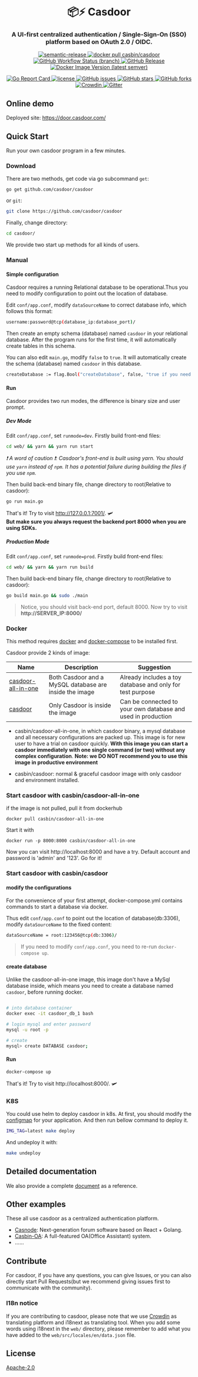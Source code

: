 <h1 align="center" style="border-bottom: none;">📦⚡️ Casdoor</h1>
<h3 align="center">A UI-first centralized authentication / Single-Sign-On (SSO) platform based on OAuth 2.0 / OIDC.</h3>
<p align="center">
  <a href="#badge">
    <img alt="semantic-release" src="https://img.shields.io/badge/%20%20%F0%9F%93%A6%F0%9F%9A%80-semantic--release-e10079.svg">
  </a>
  <a href="https://hub.docker.com/r/casbin/casdoor">
    <img alt="docker pull casbin/casdoor" src="https://img.shields.io/docker/pulls/casbin/casdoor.svg">
  </a>
  <a href="https://github.com/casdoor/casdoor/actions/workflows/build.yml">
    <img alt="GitHub Workflow Status (branch)" src="https://github.com/casbin/jcasbin/workflows/build/badge.svg?style=flat-square">
  </a>
  <a href="https://github.com/casdoor/casdoor/releases/latest">
    <img alt="GitHub Release" src="https://img.shields.io/github/v/release/casbin/casdoor.svg">
  </a>
  <a href="https://hub.docker.com/repository/docker/casbin/casdoor">
    <img alt="Docker Image Version (latest semver)" src="https://img.shields.io/badge/Docker%20Hub-latest-brightgreen">
  </a>
</p>

<p align="center">
  <a href="https://goreportcard.com/report/github.com/casdoor/casdoor">
    <img alt="Go Report Card" src="https://goreportcard.com/badge/github.com/casdoor/casdoor?style=flat-square">
  </a>
  <a href="https://github.com/casdoor/casdoor/blob/master/LICENSE">
    <img src="https://img.shields.io/github/license/casbin/casdoor?style=flat-square" alt="license">
  </a>
  <a href="https://github.com/casdoor/casdoor/issues">
    <img alt="GitHub issues" src="https://img.shields.io/github/issues/casbin/casdoor?style=flat-square">
  </a>
  <a href="#">
    <img alt="GitHub stars" src="https://img.shields.io/github/stars/casbin/casdoor?style=flat-square">
  </a>
  <a href="https://github.com/casdoor/casdoor/network">
    <img alt="GitHub forks" src="https://img.shields.io/github/forks/casbin/casdoor?style=flat-square">
  </a>
  <a href="https://crowdin.com/project/casdoor-site">
    <img alt="Crowdin" src="https://badges.crowdin.net/casdoor-site/localized.svg">
  </a>
  <a href="https://gitter.im/casbin/casdoor">
    <img alt="Gitter" src="https://badges.gitter.im/casbin/casdoor.svg">
  </a>
</p>

## Online demo

Deployed site: https://door.casdoor.com/

## Quick Start
Run your own casdoor program in a few minutes.

### Download

There are two methods, get code via go subcommand `get`:

```shell
go get github.com/casdoor/casdoor
```

  or `git`:

```bash
git clone https://github.com/casdoor/casdoor
```

Finally, change directory:

```bash
cd casdoor/
```

We provide two start up methods for all kinds of users.

### Manual

#### Simple configuration
Casdoor requires a running Relational database to be operational.Thus you need to modify configuration to point out the location of database.

Edit `conf/app.conf`, modify `dataSourceName` to correct database info, which follows this format:

```bash
username:password@tcp(database_ip:database_port)/
```

Then create an empty schema (database) named `casdoor` in your relational database. After the program runs for the first time, it will automatically create tables in this schema.

You can also edit `main.go`, modify `false` to `true`. It will automatically create the schema (database) named `casdoor` in this database.

```bash
createDatabase := flag.Bool("createDatabase", false, "true if you need casdoor to create database")
```

#### Run

Casdoor provides two run modes, the difference is binary size and user prompt.

##### Dev Mode

Edit `conf/app.conf`, set `runmode=dev`. Firstly build front-end files:

```bash
cd web/ && yarn && yarn run start
```
*❗ A word of caution ❗: Casdoor's front-end is built using yarn. You should use `yarn` instead of `npm`. It has a potential failure during building the files if you use `npm`.*

Then build back-end binary file, change directory to root(Relative to casdoor):

```bash
go run main.go
```

That's it! Try to visit http://127.0.0.1:7001/. :small_airplane:  
**But make sure you always request the backend port 8000 when you are using SDKs.**

##### Production Mode

Edit `conf/app.conf`, set `runmode=prod`. Firstly build front-end files:

```bash
cd web/ && yarn && yarn run build
```

Then build back-end binary file, change directory to root(Relative to casdoor):

```bash
go build main.go && sudo ./main
```

> Notice, you should visit back-end port, default 8000. Now try to visit **http://SERVER_IP:8000/**

### Docker

This method requires [docker](https://docs.docker.com/get-docker/) and [docker-compose](https://docs.docker.com/compose/install/) to be installed first.

Casdoor provide 2 kinds of image: 

Name | Description | Suggestion
----|------|----
[casdoor-all-in-one](https://hub.docker.com/r/casbin/casdoor-all-in-one) | Both Casdoor and a MySQL database are inside the image | Already includes a toy database and only for test purpose
[casdoor](https://hub.docker.com/r/casbin/casdoor) | Only Casdoor is inside the image | Can be connected to your own database and used in production

- casbin/casdoor-all-in-one, in which casdoor binary, a mysql database and all necessary configurations are packed up. This image is for new user to have a trial on casdoor quickly. **With this image you can start a casdoor immediately with one single command (or two) without any complex configuration**. **Note: we DO NOT recommend you to use this image in productive environment**

- casbin/casdoor: normal & graceful casdoor image with only casdoor and environment installed. 

### Start casdoor with casbin/casdoor-all-in-one
if the image is not pulled, pull it from dockerhub
```shell
docker pull casbin/casdoor-all-in-one
```
Start it with
```shell
docker run -p 8000:8000 casbin/casdoor-all-in-one
```
Now you can visit http://localhost:8000 and have a try. Default account and password is 'admin' and '123'. Go for it!

### Start casdoor with casbin/casdoor
#### modify the configurations
For the convenience of your first attempt, docker-compose.yml contains commands to start a database via docker.

Thus edit `conf/app.conf` to point out the location of database(db:3306), modify `dataSourceName` to the fixed content:

```bash
dataSourceName = root:123456@tcp(db:3306)/
```

> If you need to modify `conf/app.conf`, you need to re-run `docker-compose up`.

#### create database



Unlike the casdoor-all-in-one image, this image don't have a MySql database inside, which means you need to create a database named `casdoor`, before running docker.


```bash

# into database container
docker exec -it casdoor_db_1 bash 

# login mysql and enter password
mysql -u root -p

# create 
mysql> create DATABASE casdoor;
```

#### Run

```bash
docker-compose up
```
That's it! Try to visit http://localhost:8000/. :small_airplane:


### K8S
You could use helm to deploy casdoor in k8s. At first, you should modify the [configmap](./manifests/casdoor/templates/configmap.yaml) for your application.
And then run bellow command to deploy it.

```bash
IMG_TAG=latest make deploy 
```

And undeploy it with:
```bash
make undeploy
```

## Detailed documentation

We also provide a complete [document](https://casdoor.org/) as a reference.

## Other examples

These all use casdoor as a centralized authentication platform.

- [Casnode](https://github.com/casbin/casnode): Next-generation forum software based on React + Golang.
- [Casbin-OA](https://github.com/casbin/casbin-oa): A full-featured OA(Office Assistant) system.
- ......

## Contribute

For casdoor, if you have any questions, you can give Issues, or you can also directly start Pull Requests(but we recommend giving issues first to communicate with the community).

### I18n notice

If you are contributing to casdoor, please note that we use [Crowdin](https://crowdin.com/project/casdoor-web) as translating platform and i18next as translating tool. When you add some words using i18next in the ```web/``` directory, please remember to add what you have added to the ```web/src/locales/en/data.json``` file.

## License

 [Apache-2.0](https://github.com/casdoor/casdoor/blob/master/LICENSE)

